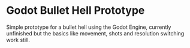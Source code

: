 # Godot Bullet Hell Prototype
Simple prototype for a bullet hell using the Godot Engine, currently unfinished but the basics like movement, shots and resolution switching work still.